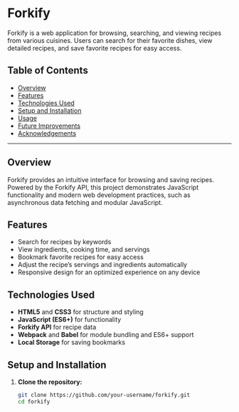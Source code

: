 # Forkify

Forkify is a web application for browsing, searching, and viewing recipes from various cuisines. Users can search for their favorite dishes, view detailed recipes, and save favorite recipes for easy access.

## Table of Contents

- [Overview](#overview)
- [Features](#features)
- [Technologies Used](#technologies-used)
- [Setup and Installation](#setup-and-installation)
- [Usage](#usage)
- [Future Improvements](#future-improvements)
- [Acknowledgements](#acknowledgements)

---

## Overview

Forkify provides an intuitive interface for browsing and saving recipes. Powered by the Forkify API, this project demonstrates JavaScript functionality and modern web development practices, such as asynchronous data fetching and modular JavaScript.

## Features

- Search for recipes by keywords
- View ingredients, cooking time, and servings
- Bookmark favorite recipes for easy access
- Adjust the recipe’s servings and ingredients automatically
- Responsive design for an optimized experience on any device

## Technologies Used

- **HTML5** and **CSS3** for structure and styling
- **JavaScript (ES6+)** for functionality
- **Forkify API** for recipe data
- **Webpack** and **Babel** for module bundling and ES6+ support
- **Local Storage** for saving bookmarks

## Setup and Installation

1. **Clone the repository:**
   ```bash
   git clone https://github.com/your-username/forkify.git
   cd forkify
   ```
